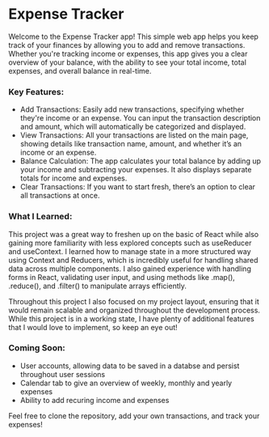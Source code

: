 # Expense Tracker

Welcome to the Expense Tracker app! This simple web app helps you keep track of your finances by allowing you to add and remove transactions. Whether you're tracking income or expenses, this app gives you a clear overview of your balance, with the ability to see your total income, total expenses, and overall balance in real-time.


### Key Features:

- Add Transactions: Easily add new transactions, specifying whether they're income or an expense. You can input the transaction description and amount, which will automatically be categorized and displayed.
- View Transactions: All your transactions are listed on the main page, showing details like transaction name, amount, and whether it’s an income or an expense.
- Balance Calculation: The app calculates your total balance by adding up your income and subtracting your expenses. It also displays separate totals for income and expenses.
- Clear Transactions: If you want to start fresh, there’s an option to clear all transactions at once.

### What I Learned:

This project was a great way to freshen up on the basic of React while also gaining more familiarity with less explored concepts such as useReducer and useContext. I learned how to manage state in a more structured way using Context and Reducers, which is incredibly useful for handling shared data across multiple components. I also gained experience with handling forms in React, validating user input, and using methods like .map(), .reduce(), and .filter() to manipulate arrays efficiently.

Throughout this project I also focused on my project layout, ensuring that it would remain scalable and organized throughout the development process. While this project is in a working state, I have plenty of additional features that I would love to implement, so keep an eye out!

### Coming Soon:

- User accounts, allowing data to be saved in a databse and persist throughout user sessions
- Calendar tab to give an overview of weekly, monthly and yearly expenses
- Ability to add recuring income and expenses

Feel free to clone the repository, add your own transactions, and track your expenses!
